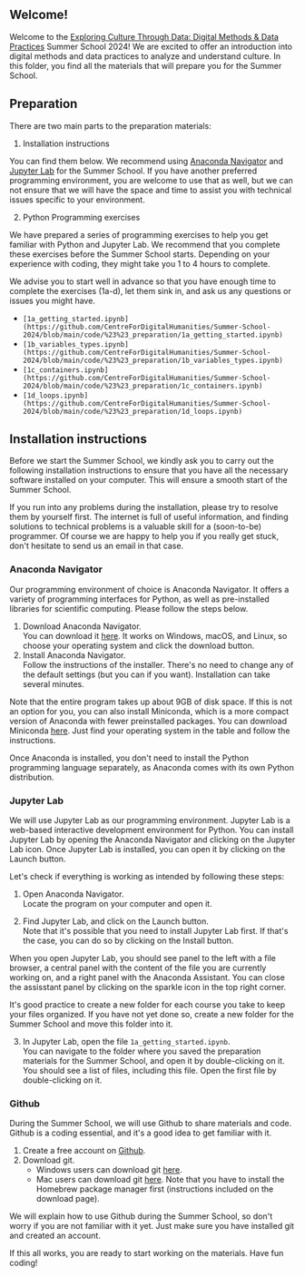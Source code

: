 ## Welcome!  
Welcome to the [Exploring Culture Through Data: Digital Methods & Data Practices](https://utrechtsummerschool.nl/courses/humanities/exploring-culture-through-data-digital-methods-data-practices) Summer School 2024! We are excited to offer an introduction into digital methods and data practices to analyze and understand culture. In this folder, you find all the materials that will prepare you for the Summer School. 

## Preparation
There are two main parts to the preparation materials:

1. Installation instructions

You can find them below. We recommend using [Anaconda Navigator](#anaconda-navigator) and [Jupyter Lab](#jupyter-lab) for the Summer School. If you have another preferred programming environment, you are welcome to use that as well, but we can not ensure that we will have the space and time to assist you with technical issues specific to your environment. 

2. Python Programming exercises

We have prepared a series of programming exercises to help you get familiar with Python and Jupyter Lab. We recommend that you complete these exercises before the Summer School starts. Depending on your experience with coding, they might take you 1 to 4 hours to complete. 

We advise you to start well in advance so that you have enough time to complete the exercises (1a-d), let them sink in, and ask us any questions or issues you might have.
- `[1a_getting_started.ipynb](https://github.com/CentreForDigitalHumanities/Summer-School-2024/blob/main/code/%23%23_preparation/1a_getting_started.ipynb)`
- `[1b_variables_types.ipynb](https://github.com/CentreForDigitalHumanities/Summer-School-2024/blob/main/code/%23%23_preparation/1b_variables_types.ipynb)`
- `[1c_containers.ipynb](https://github.com/CentreForDigitalHumanities/Summer-School-2024/blob/main/code/%23%23_preparation/1c_containers.ipynb)`
- `[1d_loops.ipynb](https://github.com/CentreForDigitalHumanities/Summer-School-2024/blob/main/code/%23%23_preparation/1d_loops.ipynb)`

## Installation instructions 
Before we start the Summer School, we kindly ask you to carry out the following installation instructions to ensure that you have all the necessary software installed on your computer. This will ensure a smooth start of the Summer School. 

If you run into any problems during the installation, please try to resolve them by yourself first. The internet is full of useful information, and finding solutions to technical problems is a valuable skill for a (soon-to-be) programmer. Of course we are happy to help you if you really get stuck, don't hesitate to send us an email in that case. 

### Anaconda Navigator
Our programming environment of choice is Anaconda Navigator. It offers a variety of programming interfaces for Python, as well as pre-installed libraries for scientific computing. Please follow the steps below.

1) Download Anaconda Navigator. \
You can download it [here](https://www.anaconda.com/download/success). It works on Windows, macOS, and Linux, so choose your operating system and click the download button.
2) Install Anaconda Navigator. \
Follow the instructions of the installer. There's no need to change any of the default settings (but you can if you want). Installation can take several minutes. 

Note that the entire program takes up about 9GB of disk space. If this is not an option for you, you can also install Miniconda, which is a more compact version of Anaconda with fewer preinstalled packages. You can download Miniconda [here](https://docs.conda.io/en/latest/miniconda.html). Just find your operating system in the table and follow the instructions. 

Once Anaconda is installed, you don't need to install the Python programming language separately, as Anaconda comes with its own Python distribution. 


### Jupyter Lab
We will use Jupyter Lab as our programming environment. Jupyter Lab is a web-based interactive development environment for Python. You can install Jupyter Lab by opening the Anaconda Navigator and clicking on the Jupyter Lab icon. Once Jupyter Lab is installed, you can open it by clicking on the Launch button. 

Let's check if everything is working as intended by following these steps: 
1) Open Anaconda Navigator. \
Locate the program on your computer and open it.

2) Find Jupyter Lab, and click on the Launch button.\
Note that it's possible that you need to install Jupyter Lab first. If that's the case, you can do so by clicking on the Install button. 

When you open Jupyter Lab, you should see panel to the left with a file browser, a central panel with the content of the file you are currently working on, and a right panel with the Anaconda Assistant. You can close the assisstant panel by clicking on the sparkle icon in the top right corner. 

It's good practice to create a new folder for each course you take to keep your files organized. If you have not yet done so, create a new folder for the Summer School and move this folder into it. 

3) In Jupyter Lab, open the file `1a_getting_started.ipynb`. \
You can navigate to the folder where you saved the preparation materials for the Summer School, and open it by double-clicking on it. You should see a list of files, including this file. Open the first file by double-clicking on it. 


### Github
During the Summer School, we will use Github to share materials and code. Github is a coding essential, and it's a good idea to get familiar with it.
1) Create a free account on [Github](https://github.com/). 
2) Download git. 
    - Windows users can download git [here](https://git-scm.com/download/win).
    - Mac users can download git [here](https://git-scm.com/download/mac). Note that you have to install the Homebrew package manager first (instructions included on the download page). 
    
We will explain how to use Github during the Summer School, so don't worry if you are not familiar with it yet. Just make sure you have installed git and created an account. 

If this all works, you are ready to start working on the materials. Have fun coding! 
